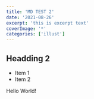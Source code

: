 ```yaml
---
title: 'MD TEST 2'
date: '2021-08-26'
excerpt: 'this is excerpt text'
coverImage: '*'
categories: ['illust']
---
```


## Headding 2

- Item 1
- Item 2

Hello World!
